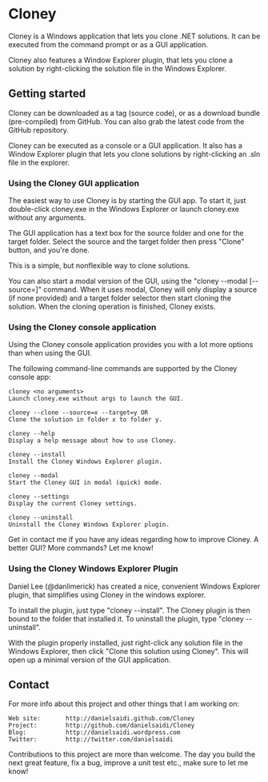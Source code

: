 Cloney
======

Cloney is a Windows application that lets you clone .NET
solutions. It can be executed from the command prompt or
as a GUI application.

Cloney also features a Window Explorer plugin, that lets
you clone a solution by right-clicking the solution file
in the Windows Explorer.



Getting started
---------------

Cloney can be downloaded as a tag (source code), or as a
download bundle (pre-compiled) from GitHub. You can also
grab the latest code from the GitHub repository.

Cloney can be executed as a console or a GUI application.
It also has a Window Explorer plugin that lets you clone
solutions by right-clicking an .sln file in the explorer.


### Using the Cloney GUI application

The easiest way to use Cloney is by starting the GUI app.
To start it, just double-click cloney.exe in the Windows
Explorer or launch cloney.exe without any arguments.

The GUI application has a text box for the source folder
and one for the target folder. Select the source and the
target folder then press "Clone" button, and you're done.

This is a simple, but nonflexible way to clone solutions.

You can also start a modal version of the GUI, using the
"cloney --modal [--source=]" command. When it uses modal,
Cloney will only display a source (if none provided) and
a target folder selector then start cloning the solution.
When the cloning operation is finished, Cloney exists.


### Using the Cloney console application

Using the Cloney console application provides you with a
lot more options than when using the GUI. 

The following command-line commands are supported by the
Cloney console app:

	cloney <no arguments>
	Launch cloney.exe without args to launch the GUI.
		
	cloney --clone --source=x --target=y OR
	Clone the solution in folder x to folder y.
		
	cloney --help
	Display a help message about how to use Cloney.
		
	cloney --install
	Install the Cloney Windows Explorer plugin.

	cloney --modal
	Start the Cloney GUI in modal (quick) mode.
		
	cloney --settings
	Display the current Cloney settings.
		
	cloney --uninstall
	Uninstall the Cloney Windows Explorer plugin.

Get in contact me if you have any ideas regarding how to
improve Cloney. A better GUI? More commands? Let me know!


### Using the Cloney Windows Explorer Plugin

Daniel Lee (@danlimerick) has created a nice, convenient
Windows Explorer plugin, that simplifies using Cloney in
the windows explorer.

To install the plugin, just type "cloney --install". The
Cloney plugin is then bound to the folder that installed
it. To uninstall the plugin, type "cloney --uninstall".

With the plugin properly installed, just right-click any
solution file in the Windows Explorer, then click "Clone
this solution using Cloney". This will open up a minimal
version of the GUI application. 


Contact
-------

For more info about this project and other things that I
am working on:

	Web site:		http://danielsaidi.github.com/Cloney
	Project:		http://github.com/danielsaidi/Cloney
	Blog:			http://danielsaidi.wordpress.com
	Twitter:		http://twitter.com/danielsaidi
	
Contributions to this project are more than welcome. The
day you build the next great feature, fix a bug, improve
a unit test etc., make sure to let me know!





